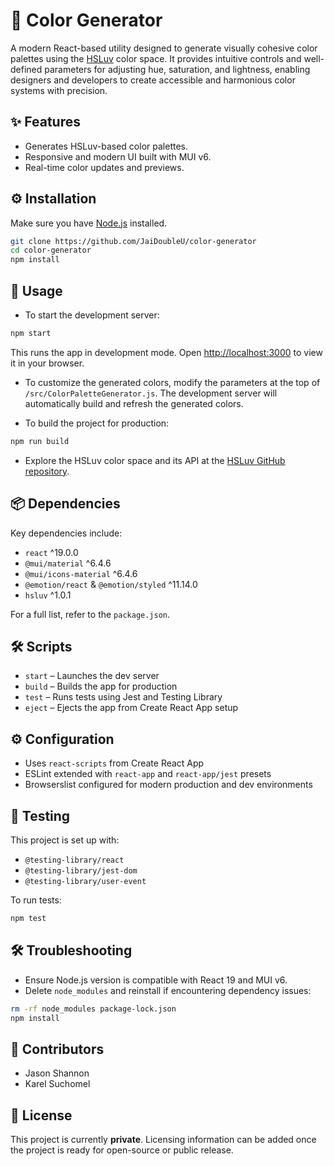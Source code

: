# 🎨 Color Generator

A modern React-based utility designed to generate visually cohesive color palettes using the [HSLuv](https://github.com/hsluv) color space. It provides intuitive controls and well-defined parameters for adjusting hue, saturation, and lightness, enabling designers and developers to create accessible and harmonious color systems with precision.

## ✨ Features

- Generates HSLuv-based color palettes.
- Responsive and modern UI built with MUI v6.
- Real-time color updates and previews.

## ⚙️ Installation

Make sure you have [Node.js](https://nodejs.org/) installed.

```bash
git clone https://github.com/JaiDoubleU/color-generator
cd color-generator
npm install
```

## 🚀 Usage

- To start the development server:

```bash
npm start
```
This runs the app in development mode. Open [http://localhost:3000](http://localhost:3000) to view it in your browser.

- To customize the generated colors, modify the parameters at the top of `/src/ColorPaletteGenerator.js`.  The development server will automatically build and refresh the generated colors.


- To build the project for production:

```bash
npm run build
```

- Explore the HSLuv color space and its API at the [HSLuv GitHub repository](https://github.com/hsluv).


## 📦 Dependencies

Key dependencies include:

- `react` ^19.0.0
- `@mui/material` ^6.4.6
- `@mui/icons-material` ^6.4.6
- `@emotion/react` & `@emotion/styled` ^11.14.0
- `hsluv` ^1.0.1

For a full list, refer to the `package.json`.

## 🛠 Scripts

- `start` – Launches the dev server
- `build` – Builds the app for production
- `test` – Runs tests using Jest and Testing Library
- `eject` – Ejects the app from Create React App setup

## ⚙️ Configuration

- Uses `react-scripts` from Create React App
- ESLint extended with `react-app` and `react-app/jest` presets
- Browserslist configured for modern production and dev environments

## 🧪 Testing

This project is set up with:

- `@testing-library/react`
- `@testing-library/jest-dom`
- `@testing-library/user-event`

To run tests:

```bash
npm test
```

## 🛠 Troubleshooting

- Ensure Node.js version is compatible with React 19 and MUI v6.
- Delete `node_modules` and reinstall if encountering dependency issues:

```bash
rm -rf node_modules package-lock.json
npm install
```

## 👥 Contributors

- Jason Shannon
- Karel Suchomel


## 📄 License

This project is currently **private**. Licensing information can be added once the project is ready for open-source or public release.
